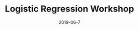---
title: "Logistic Regression Workshop"
date: 2019-06-7
event_type: Workshop
time: "4:30 - 6:00 PM"
location: "BICC 124"
description: "In biomedical research we often wish to classify data into two or more groups (eg. healthy and diseased) based on a variety of measurement variables, but how do you determine if the model you’ve selected is good? In this BioData Club workshop instructor Crista Moreno will discuss the mathematics of logistic regression for binary classification modeling, and how to prevent the harms of overfitting with cross validation in R. Anyone with interest in building a classification model for biomedical data is encouraged to utilize these materials!  Prior experience with R, Rstudio, and a basic knowledge of classification modeling (also mathematical functions) will be helpful, but is not a requirement."
slides: https://github.com/BioData-Club/logregression-workshop/blob/master/workshop_final/presentation_moreno.pdf
code: https://github.com/BioData-Club/logregression-workshop
---